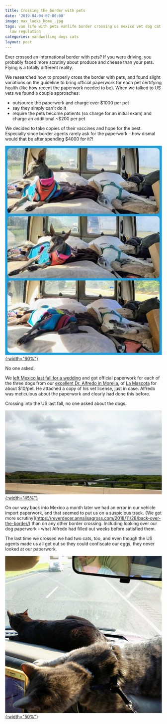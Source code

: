 ```yaml
---
title: Crossing the border with pets
date: '2019-04-04 07:00:00'
image: max_looks_home_.jpg
tags: van life with pets vanlife border crossing us mexico vet dog cat animal papers
  law regulation
categories: vandwelling dogs cats
layout: post
---
```


Ever crossed an international border with pets? If you were driving, you probably faced more scrutiny about produce and cheese than your pets. Flying is a totally different reality.

We researched how to properly cross the border with pets, and found slight variations on the guideline to bring official paperwork for each pet certifying health (like how recent the paperwork needed to be). When we talked to  US vets we found a couple approaches:

* outsource the paperwork and charge over $1000 per pet
* say they simply can't do it
* require the pets become patients (so charge for an initial exam) and charge an additional ~$200 per pet

We decided to take copies of their vaccines and hope for the best. Especially since border agents rarely ask for the paperwork - how dismal would that be after spending $4000 for it?!

[![](/images/dog_naps_.jpg){:width="60%"}](/images/dog_naps.jpg)

No one asked.

We [left Mexico last fall for a wedding](https://reverdecer.annalisagross.com/2018/11/03/sort-of-married/) and got official paperwork for each of the three dogs from our [excellent Dr. Alfredo in Morelia](https://reverdecer.annalisagross.com/2018/08/21/what-40-gets-you-at-the-vet-in-mexico/), of [La Mascota](https://www.google.com/search?q=veterinaria%20mascota%20morelia&rlz=1C1CHBD_enUS780US780&oq=mascota+morelia+veter&aqs=chrome.1.69i57j0.7452j0j4&sourceid=chrome&ie=UTF-8&npsic=0&rflfq=1&rlha=0&rllag=19715633,-101191042,363&tbm=lcl&rldimm=7669084869946664797&ved=2ahUKEwjCo9bKoa_hAhUEneAKHdZ6CKQQvS4wAHoECAoQGQ&rldoc=1&tbs=lrf:!2m1!1e2!2m1!1e16!3sIAE,lf:1,lf_ui:2#rlfi=hd:;si:7669084869946664797;mv:!1m2!1d19.7168894!2d-101.1873913!2m2!1d19.7143768!2d-101.1946943;tbs:lrf:!2m1!1e2!2m1!1e16!3sIAE,lf:1,lf_ui:2) for about $10/pet. He attached a copy of his vet license, just in case. Alfredo was meticulous about the paperwork and clearly had done this before.

Crossing into the US last fall, no one asked about the dogs.

[![](/images/rio_grande2_.jpg){:width="45%"}](/images/rio_grande2.jpg)

On our way back into Mexico a month later we had an error in our vehicle import paperwork, and that seemed to put us on a suspicious track. {We got more scrutiny](https://reverdecer.annalisagross.com/2018/11/28/back-over-the-border/) than on any other border crossing. Including looking over our dog paperwork - what Alfredo had filled out weeks before satisfied them.

The last time we crossed we had two cats, too, and even though the US agents made us all get out so they could confiscate our eggs, they never looked at our paperwork.


[![](/images/cats_dash_.jpg){:width="50%"}](/images/cats_dash.jpg)